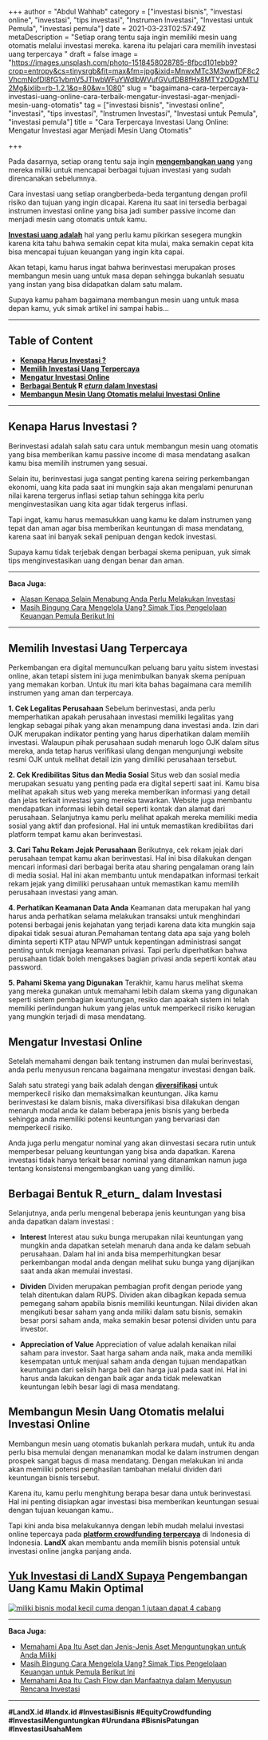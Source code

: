 +++
author = "Abdul Wahhab"
category = ["investasi bisnis", "investasi online", "investasi", "tips investasi", "Instrumen Investasi", "Investasi untuk Pemula", "investasi pemula"]
date = 2021-03-23T02:57:49Z
metaDescription = "Setiap orang tentu saja ingin memiliki mesin uang otomatis melalui investasi mereka. karena itu pelajari cara memilih investasi uang terpercaya "
draft = false
image = "https://images.unsplash.com/photo-1518458028785-8fbcd101ebb9?crop=entropy&cs=tinysrgb&fit=max&fm=jpg&ixid=MnwxMTc3M3wwfDF8c2VhcmNofDl8fG1vbmV5JTIwbWFuYWdlbWVufGVufDB8fHx8MTYzODgxMTU2Mg&ixlib=rb-1.2.1&q=80&w=1080"
slug = "bagaimana-cara-terpercaya-investasi-uang-online-cara-terbaik-mengatur-investasi-agar-menjadi-mesin-uang-otomatis"
tag = ["investasi bisnis", "investasi online", "investasi", "tips investasi", "Instrumen Investasi", "Investasi untuk Pemula", "investasi pemula"]
title = "Cara Terpercaya Investasi Uang Online: Mengatur Investasi agar Menjadi Mesin Uang Otomatis"

+++


Pada dasarnya, setiap orang tentu saja ingin [**mengembangkan uang**](https://landx.id/blog/cara-mengembangkan-uang-dengan-cepat-mulai-mengatur-uang-dengan-baik-di-tahun-2021/) yang mereka miliki untuk mencapai berbagai tujuan investasi yang sudah direncanakan sebelumnya.

Cara investasi uang setiap orangberbeda-beda tergantung dengan profil risiko dan tujuan yang ingin dicapai. Karena itu saat ini tersedia berbagai instrumen investasi online yang bisa jadi sumber passive income dan menjadi mesin uang otomatis untuk kamu.

**[Investasi uang adalah](https://landx.id/)** hal yang perlu kamu pikirkan sesegera mungkin karena kita tahu bahwa semakin cepat kita mulai, maka semakin cepat kita bisa mencapai tujuan keuangan yang ingin kita capai.

Akan tetapi, kamu harus ingat bahwa berinvestasi merupakan proses membangun mesin uang untuk masa depan sehingga bukanlah sesuatu yang instan yang bisa didapatkan dalam satu malam.

Supaya kamu paham bagaimana membangun mesin uang untuk masa depan kamu, yuk simak artikel ini sampai habis...

---

## Table of Content

* **[Kenapa Harus Investasi ?](https://landx.id/blog/bagaimana-cara-terpercaya-investasi-uang-online-cara-terbaik-mengatur-investasi-agar-menjadi-mesin-uang-otomatis/#kenapa-harus-investasi)**
* **[Memilih Investasi Uang Terpercaya](https://landx.id/blog/bagaimana-cara-terpercaya-investasi-uang-online-cara-terbaik-mengatur-investasi-agar-menjadi-mesin-uang-otomatis/#memilih-investasi-uang-terpercaya)**
* **[Mengatur Investasi Online](https://landx.id/blog/bagaimana-cara-terpercaya-investasi-uang-online-cara-terbaik-mengatur-investasi-agar-menjadi-mesin-uang-otomatis/#mengatur-investasi-online)**
* **[Berbagai Bentuk](#berbagai-bentuk-return-dalam-investasi) R [_eturn_ dalam Investasi](https://landx.id/blog/bagaimana-cara-terpercaya-investasi-uang-online-cara-terbaik-mengatur-investasi-agar-menjadi-mesin-uang-otomatis/#berbagai-return-dalam-investasi)**
* **[Membangun Mesin Uang Otomatis melalui Investasi Online](https://landx.id/blog/bagaimana-cara-terpercaya-investasi-uang-online-cara-terbaik-mengatur-investasi-agar-menjadi-mesin-uang-otomatis/#membangun-mesin-uang-otomatis-melalui-investasi-online)**

---

## Kenapa Harus Investasi ?

Berinvestasi adalah salah satu cara untuk membangun mesin uang otomatis yang bisa memberikan kamu passive income di masa mendatang asalkan kamu bisa memilih instrumen yang sesuai.

Selain itu, berinvestasi juga sangat penting karena seiring perkembangan ekonomi, uang kita pada saat ini mungkin saja akan mengalami penurunan nilai karena tergerus inflasi setiap tahun sehingga kita perlu menginvestasikan uang kita agar tidak tergerus inflasi.

Tapi ingat, kamu harus memasukkan uang kamu ke dalam instrumen yang tepat dan aman agar bisa memberikan keuntungan di masa mendatang, karena saat ini banyak sekali penipuan dengan kedok investasi.

Supaya kamu tidak terjebak dengan berbagai skema penipuan, yuk simak tips menginvestasikan uang dengan benar dan aman.

---

**Baca Juga:**

* [Alasan Kenapa Selain Menabung Anda Perlu Melakukan Investasi](https://landx.id/blog/pentingnya-menabung-dan-investasi/)
* [Masih Bingung Cara Mengelola Uang? Simak Tips Pengelolaan Keuangan Pemula Berikut Ini](https://landx.id/blog/pengelolaan-keuangan-yang-baik/)

---

## Memilih Investasi Uang Terpercaya

Perkembangan era digital memunculkan peluang baru yaitu sistem investasi online, akan tetapi sistem ini juga menimbulkan banyak skema penipuan yang memakan korban. Untuk itu mari kita bahas bagaimana cara memilih instrumen yang aman dan terpercaya.

**1. Cek Legalitas Perusahaan** 
Sebelum berinvestasi, anda perlu memperhatikan apakah perusahaan investasi memiliki legalitas yang lengkap sebagai pihak yang akan menampung dana investasi anda. Izin dari OJK merupakan indikator penting yang harus diperhatikan dalam memilih investasi. Walaupun pihak perusahaan sudah menaruh logo OJK dalam situs mereka, anda tetap harus verifikasi ulang dengan mengunjungi website resmi OJK untuk melihat detail izin yang dimiliki perusahaan tersebut. 


**2. Cek Kredibilitas Situs dan Media Sosial**
Situs web dan sosial media merupakan sesuatu yang penting pada era digital seperti saat ini. Kamu bisa melihat apakah situs web yang mereka memberikan informasi yang detail dan jelas terkait investasi yang mereka tawarkan. Website juga membantu mendapatkan informasi lebih detail seperti kontak dan alamat dari perusahaan. Selanjutnya kamu perlu melihat apakah mereka memiliki media sosial yang aktif dan profesional. Hal ini untuk memastikan kredibilitas dari platform tempat kamu akan berinvestasi.

**3. Cari Tahu Rekam Jejak Perusahaan**
Berikutnya, cek rekam jejak dari perusahaan tempat kamu akan berinvestasi. Hal ini bisa dilakukan dengan mencari informasi dari berbagai berita atau sharing pengalaman orang lain di media sosial. Hal ini akan membantu untuk mendapatkan informasi terkait rekam jejak yang dimiliki perusahaan untuk memastikan kamu memilih perusahaan investasi yang aman.

**4. Perhatikan Keamanan Data Anda**
Keamanan data merupakan hal yang harus anda perhatikan selama melakukan transaksi untuk menghindari potensi berbagai jenis kejahatan yang terjadi karena data kita mungkin saja dipakai tidak sesuai aturan.Pemahaman tentang data apa saja yang boleh diminta seperti KTP atau NPWP untuk kepentingan administrasi sangat penting untuk menjaga keamanan privasi. Tapi perlu diperhatikan bahwa perusahaan tidak boleh mengakses bagian privasi anda seperti kontak atau password. 

**5. Pahami Skema yang Digunakan** 
Terakhir, kamu harus melihat skema yang mereka gunakan untuk memahami lebih dalam skema yang digunakan seperti sistem pembagian keuntungan, resiko dan apakah sistem ini telah memiliki perlindungan hukum yang jelas untuk memperkecil risiko kerugian yang mungkin terjadi di masa mendatang.

## Mengatur Investasi Online

Setelah memahami dengan baik tentang instrumen dan mulai berinvestasi, anda perlu menyusun rencana bagaimana mengatur investasi  dengan baik.

Salah satu strategi yang baik adalah dengan **[diversifikasi](https://landx.id/blog/diversifikasi-dalam-investasi/)** untuk memperkecil risiko dan memaksimalkan keuntungan. Jika kamu berinvestasi ke dalam bisnis, maka diversifikasi bisa dilakukan dengan menaruh modal anda ke dalam beberapa jenis bisnis yang berbeda sehingga anda memiliki potensi keuntungan yang bervariasi dan memperkecil risiko.

Anda juga perlu mengatur nominal yang akan diinvestasi secara rutin untuk memperbesar peluang keuntungan yang bisa anda dapatkan. Karena investasi tidak hanya terkait besar nominal yang ditanamkan namun juga tentang konsistensi mengembangkan uang yang dimiliki.

## Berbagai Bentuk R_eturn_ dalam Investasi

Selanjutnya, anda perlu mengenal beberapa jenis keuntungan yang bisa anda dapatkan dalam investasi :

* **Interest**
Interest atau suku bunga merupakan nilai keuntungan yang mungkin anda dapatkan setelah menaruh dana anda ke dalam sebuah perusahaan. Dalam hal ini anda bisa memperhitungkan besar perkembangan modal anda dengan melihat suku bunga yang dijanjikan saat anda akan memulai investasi. 

* **Dividen**
Dividen merupakan pembagian profit dengan periode yang telah ditentukan dalam RUPS. Dividen akan dibagikan kepada semua pemegang saham apabila bisnis memiliki keuntungan. Nilai dividen akan mengikuti besar saham yang anda miliki dalam satu bisnis, semakin besar porsi saham anda, maka semakin besar potensi dividen untu para investor.
* **Appreciation of Value**
Appreciation of value adalah kenaikan nilai saham para investor. Saat harga saham anda naik, maka anda memiliki kesempatan untuk menjual saham anda dengan tujuan mendapatkan keuntungan dari selisih harga beli dan harga jual pada saat ini. Hal ini harus anda lakukan dengan baik agar anda tidak melewatkan keuntungan lebih besar lagi di masa mendatang.

## Membangun Mesin Uang Otomatis melalui Investasi Online

Membangun mesin uang otomatis bukanlah perkara mudah, untuk itu anda perlu bisa memulai dengan menanamkan modal ke dalam instrumen dengan prospek sangat bagus di masa mendatang. Dengan melakukan ini anda akan memiliki potensi penghasilan tambahan melalui dividen dari keuntungan bisnis tersebut.

Karena itu, kamu perlu menghitung berapa besar dana untuk berinvestasi. Hal ini penting disiapkan agar investasi bisa memberikan keuntungan sesuai dengan tujuan keuangan kamu..

Tapi kini anda bisa melakukannya dengan lebih mudah melalui investasi online tepercaya pada [**platform crowdfunding terpercaya**](https://landx.id/) di Indonesia di Indonesia. **LandX** akan membantu anda memilih bisnis potensial untuk investasi online jangka panjang anda.

## [Yuk Investasi di LandX Supaya](https://landx.id/) Pengembangan Uang Kamu Makin Optimal

[![miliki bisnis modal kecil cuma dengan 1 jutaan dapat 4 cabang ](https://accountgram-production.sfo2.cdn.digitaloceanspaces.com/landx_ghost/2021/11/jadi-owner-bisnis-hanya-1-jutaan-dengan-cuan-yang-sangat-menjanjikan.png)](https://landx.id/project/)

---

**Baca Juga:**

* [Memahami Apa Itu Aset dan Jenis-Jenis Aset Menguntungkan untuk Anda Miliki](https://landx.id/blog/aset-adalah-memahami-jenis-jenis-dan-apa-itu-aset/)
* [Masih Bingung Cara Mengelola Uang? Simak Tips Pengelolaan Keuangan untuk Pemula Berikut Ini](https://landx.id/blog/pengelolaan-keuangan-yang-baik/)
* [Memahami Apa Itu Cash Flow dan Manfaatnya dalam Menyusun Rencana Investasi](https://landx.id/blog/cashflow-adalah/)

---

**#LandX.id    #landx.id    #InvestasiBisnis    #EquityCrowdfunding    #InvestasiMenguntungkan    #Urundana    #BisnisPatungan    #InvestasiUsahaMem**

